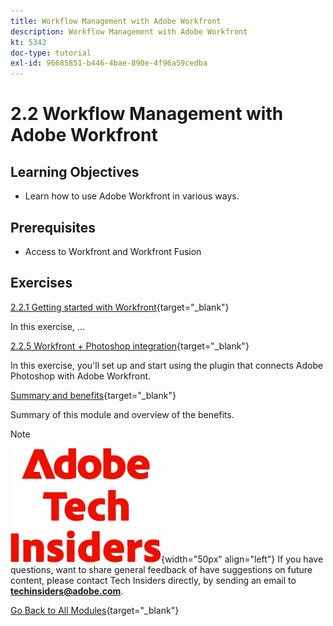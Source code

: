 ```yaml
---
title: Workflow Management with Adobe Workfront
description: Workflow Management with Adobe Workfront
kt: 5342
doc-type: tutorial
exl-id: 96685851-b446-4bae-890e-4f96a59cedba
---
```

# 2.2 Workflow Management with Adobe Workfront

## Learning Objectives

- Learn how to use Adobe Workfront in various ways.

## Prerequisites

- Access to Workfront and Workfront Fusion 

## Exercises

[2.2.1 Getting started with Workfront](./ex1.md){target="_blank"}

In this exercise, ...

[2.2.5 Workfront + Photoshop integration](./ex5.md){target="_blank"}

In this exercise, you'll set up and start using the plugin that connects Adobe Photoshop with Adobe Workfront.

[Summary and benefits](./summary.md){target="_blank"}

Summary of this module and overview of the benefits.

>[!NOTE]
>
>![Tech Insiders](./../../../assets/images/techinsiders.png){width="50px" align="left"}
>If you have questions, want to share general feedback of have suggestions on future content, please contact Tech Insiders directly, by sending an email to **techinsiders@adobe.com**.

[Go Back to All Modules](../../../overview.md){target="_blank"}
